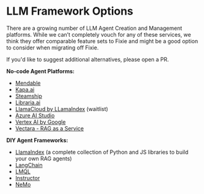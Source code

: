 # LLM Framework Options

There are a growing number of LLM Agent Creation and Management platforms. While we can’t completely vouch for any of these services, we think they offer comparable feature sets to Fixie and might be a good option to consider when migrating off Fixie.

If you'd like to suggest additional alternatives, please open a PR.

**No-code Agent Platforms:**

- [Mendable](https://mendable.ai)
- [Kapa.ai](http://Kapa.ai)
- [Steamship](https://www.steamship.com/)
- [Libraria.ai](https://libraria.ai/)
- [LlamaCloud by LLamaIndex](https://www.llamaindex.ai/enterprise) (waitlist)
- [Azure AI Studio](https://azure.microsoft.com/en-us/products/ai-studio)
- [Vertex AI by Google](https://cloud.google.com/vertex-ai?hl=en)
- [Vectara - RAG as a Service](https://vectara.com)

**DIY Agent Frameworks:**

- [LlamaIndex](https://www.llamaindex.ai/open-source) (a complete collection of Python and JS libraries to build your own RAG agents)
- [LangChain](https://python.langchain.com/docs/get_started/introduction)
- [LMQL](https://lmql.ai/)
- [Instructor](https://github.com/jxnl/instructor)
- [NeMo](https://github.com/NVIDIA/NeMo)
